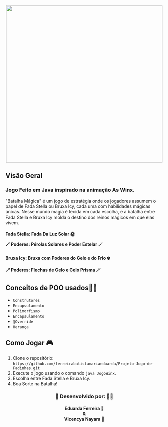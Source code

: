 <div align="center">
<img src="https://github.com/ferreirabatistamariaeduarda/Projeto-Jogo-de-Fadinhas/assets/127043761/077c25c5-d7c1-4e93-9ec0-0f1c77cad96d" width="500px" >
</div>

<h2>Visão Geral</h2>
<h3>Jogo Feito em Java inspirado na animação As Winx.</h3>

<p>"Batalha Mágica" é um jogo de estratégia onde os jogadores assumem o papel de Fada Stella ou Bruxa Icy, cada uma com habilidades mágicas únicas. Nesse mundo magia é tecida em cada escolha, e a batalha entre Fada Stella e Bruxa Icy molda o destino dos reinos mágicos em que elas vivem.</p>


<h4>Fada Stella: Fada Da Luz Solar 🌞
 <p>🪄 Poderes: Pérolas Solares e Poder Estelar 🪄</p>
</h4>

<h4>Bruxa Icy: Bruxa com Poderes do Gelo e do Frio ❄️
 <p>🪄 Poderes: Flechas de Gelo e Gelo Prisma 🪄</p>
</h4>

<h2>Conceitos de POO usados🧑‍💻</h2>

- `Construtores`
- `Encapsulamento`
- `Polimorfismo`
- `Encapsulamento`
- `@Override`
- `Herança`

<h2 align="start">Como Jogar 🎮</h2>

1. Clone o repositório: `https://github.com/ferreirabatistamariaeduarda/Projeto-Jogo-de-Fadinhas.git`
2. Execute o jogo usando o comando `java JogoWinx`.
3. Escolha entre Fada Stella e Bruxa Icy.
5. Boa Sorte na Batalha!

<div align="center"><h3>🔧 Desenvolvido por: 👩‍💻</h3>
<h4>
 Eduarda Ferreira 🌺
 <br> & <br>
 Vicencya Nayara 🌻
</h4>
</div>



